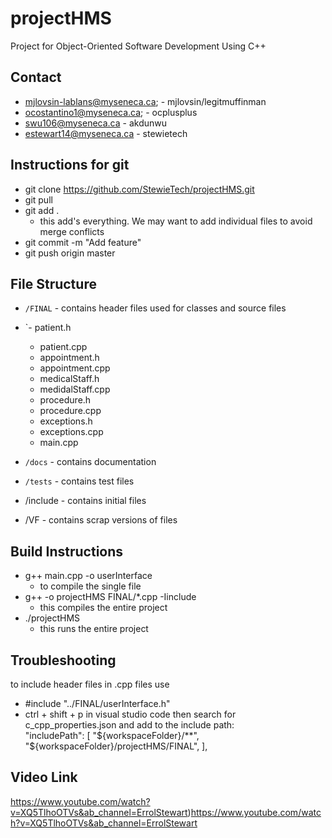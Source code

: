 # projectHMS

Project for Object-Oriented Software Development Using C++

## Contact
-  <mjlovsin-lablans@myseneca.ca>; - mjlovsin/legitmuffinman
-  <ocostantino1@myseneca.ca>; - ocplusplus
-  <swu106@myseneca.ca> - akdunwu
-  <estewart14@myseneca.ca> - stewietech


 ## Instructions for git
- git clone https://github.com/StewieTech/projectHMS.git
- git pull
- git add .
  - this add's everything. We may want to add individual files to avoid merge conflicts 
- git commit -m "Add feature"
- git push origin master


## File Structure
  
- `/FINAL` - contains header files used for classes and source files
- `- patient.h
  - patient.cpp
  - appointment.h
  - appointment.cpp
  - medicalStaff.h
  - medidalStaff.cpp
  - procedure.h
  - procedure.cpp
  - exceptions.h
  - exceptions.cpp
  - main.cpp
   
- `/docs` - contains documentation
  
- `/tests` - contains test files
- /include - contains initial files
- /VF - contains scrap versions of files

## Build Instructions
- g++ main.cpp -o userInterface
  - to compile the single file   
- g++ -o projectHMS FINAL/*.cpp -Iinclude
  - this compiles the entire project 
- ./projectHMS
  - this runs the entire project

## Troubleshooting
to include header files in .cpp files use <br>
- #include "../FINAL/userInterface.h"
- ctrl + shift + p in visual studio code then search for c_cpp_properties.json and add to the include path: <br>
 "includePath": [
"${workspaceFolder}/**",
"${workspaceFolder}/projectHMS/FINAL",
],


## Video Link

https://www.youtube.com/watch?v=XQ5TlhoOTVs&ab_channel=ErrolStewart)https://www.youtube.com/watch?v=XQ5TlhoOTVs&ab_channel=ErrolStewart
